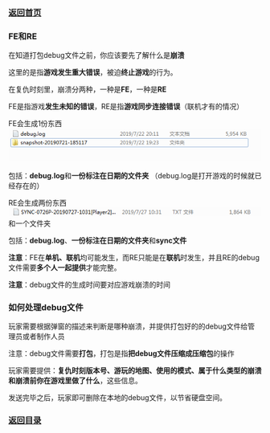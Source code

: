 ### [返回首页](./Home)


### FE和RE


在知道打包debug文件之前，你应该要先了解什么是**崩溃**

这里的是指**游戏发生重大错误**，被迫**终止游戏**的行为。

在复仇时刻里，崩溃分两种，一种是**FE**，一种是**RE**

FE是指游戏**发生未知的错误**，RE是指**游戏同步连接错误**（联机才有的情况）

FE会生成1份东西![](./bengkui1.png)

包括：**debug.log**和**一份标注在日期的文件夹**
（debug.log是打开游戏的时候就已经存在的）

RE会生成两份东西![](./bengkui2.png)和一个文件夹

包括：**debug.log**、**一份标注在日期的文件夹**和**sync文件**

****注意****：FE在**单机、联机**均可能发生，而RE只能是在**联机**时发生，并且RE的debug文件需要**多个人一起提供**才能完整。

****注意****：debug文件的生成时间要对应游戏崩溃的时间

### 如何处理debug文件

玩家需要根据弹窗的描述来判断是哪种崩溃，并提供打包好的的debug文件给管理员或者制作人员

注意：debug文件需要**打包**，打包是指**把debug文件压缩成压缩包**的操作

玩家需要提供：**复仇时刻版本号、游玩的地图、使用的模式、属于什么类型的崩溃和崩溃前你在游戏里做了什么**，这些信息。

发送完毕之后，玩家即可删除在本地的debug文件，以节省硬盘空间。






### [返回目录](./常见问题指南)




